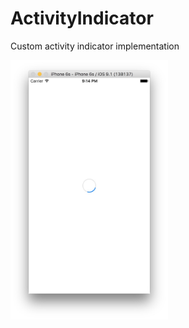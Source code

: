 # ActivityIndicator
Custom activity indicator implementation

<img src="screenshot.jpg" width="50%">
